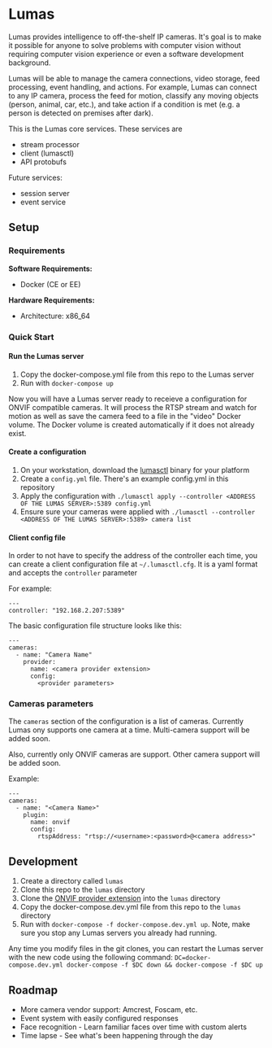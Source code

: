 # Lumas

Lumas provides intelligence to off-the-shelf IP cameras. It's goal is to make
it possible for anyone to solve problems with computer vision without requiring
computer vision experience or even a software development background.

Lumas will be able to manage the camera connections, video storage, feed
processing, event handling, and actions. For example, Lumas can connect to any
IP camera, process the feed for motion, classify any moving objects (person,
animal, car, etc.), and take action if a condition is met (e.g. a person is
detected on premises after dark).

This is the Lumas core services. These services are

* stream processor
* client (lumasctl)
* API protobufs

Future services:
* session server
* event service

## Setup

### Requirements

**Software Requirements:** 
* Docker (CE or EE)

**Hardware Requirements:**
* Architecture: x86_64

### Quick Start

#### Run the Lumas server

1) Copy the docker-compose.yml file from this repo to the Lumas server
2) Run with `docker-compose up`

Now you will have a Lumas server ready to receieve a configuration for ONVIF
compatible cameras. It will process the RTSP stream and watch for motion as
well as save the camera feed to a file in the "video" Docker volume. The Docker
volume is created automatically if it does not already exist.

#### Create a configuration

1) On your workstation, download the [lumasctl](https://github.com/lumas-ai/lumas-core/releases/tag/v0.1.0-alpha.1) binary for your platform
2) Create a `config.yml` file. There's an example config.yml in this repository
3) Apply the configuration with `./lumasctl apply --controller <ADDRESS OF THE LUMAS SERVER>:5389 config.yml`
4) Ensure sure your cameras were applied with `./lumasctl --controller <ADDRESS OF THE LUMAS SERVER>:5389> camera list`

#### Client config file

In order to not have to specify the address of the controller each time, you
can create a client configuration file at `~/.lumasctl.cfg`. It is a yaml
format and accepts the `controller` parameter

For example:
```
---
controller: "192.168.2.207:5389"
```


The basic configuration file structure looks like this:
```
---
cameras:
  - name: "Camera Name"
    provider:
      name: <camera provider extension>
      config:
        <provider parameters>
```

### Cameras parameters

The `cameras` section of the configuration is a list of cameras. Currently
Lumas ony supports one camera at a time. Multi-camera support will be added
soon.

Also, currently only ONVIF cameras are support. Other camera support will be added soon.

Example:
```
---
cameras:
  - name: "<Camera Name>"
    plugin:
      name: onvif
      config:
        rtspAddress: "rtsp://<username>:<password>@<camera address>"
```

## Development

1) Create a directory called `lumas`
2) Clone this repo to the `lumas` directory
3) Clone the [ONVIF provider extension](https://github.com/lumas-ai/lumas-provider-onvif) into the `lumas` directory
3) Copy the docker-compose.dev.yml file from this repo to the `lumas` directory
4) Run with `docker-compose -f docker-compose.dev.yml up`. Note, make sure you stop any Lumas servers you already had running.

Any time you modify files in the git clones, you can restart the Lumas server
with the new code using the following command: 
`DC=docker-compose.dev.yml docker-compose -f $DC down && docker-compose -f $DC up`

## Roadmap

* More camera vendor support: Amcrest, Foscam, etc.
* Event system with easily configured responses
* Face recognition - Learn familiar faces over time with custom alerts
* Time lapse - See what's been happening through the day
